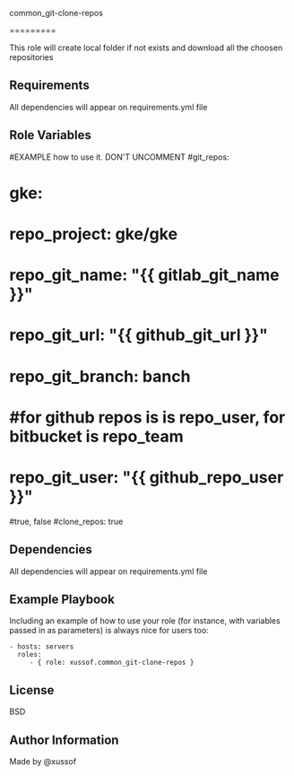 common_git-clone-repos

=========

This role will create local folder if not exists and download all the choosen repositories

Requirements
------------

All dependencies will appear on requirements.yml file

Role Variables
--------------
#EXAMPLE how to use it. DON'T UNCOMMENT
#git_repos:
#   gke:
#     repo_project: gke/gke
#     repo_git_name: "{{ gitlab_git_name }}"
#     repo_git_url: "{{ github_git_url }}"
#     repo_git_branch: banch
#     #for github repos is is repo_user, for bitbucket is repo_team
#     repo_git_user: "{{ github_repo_user }}"

#true, false
#clone_repos: true



Dependencies
------------

All dependencies will appear on requirements.yml file

Example Playbook
----------------

Including an example of how to use your role (for instance, with variables passed in as parameters) is always nice for users too:

    - hosts: servers
      roles:
         - { role: xussof.common_git-clone-repos }

License
-------

BSD

Author Information
------------------
Made by @xussof
